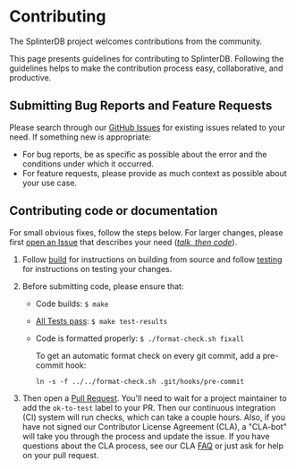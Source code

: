 # Contributing

The SplinterDB project welcomes contributions from the community.

This page presents guidelines for contributing to SplinterDB. Following the guidelines helps to make the contribution process easy, collaborative, and productive.

## Submitting Bug Reports and Feature Requests
Please search through our [GitHub Issues](https://github.com/vmware/splinterdb/issues) for existing issues related to your need.  If something new is appropriate:
- For bug reports, be as specific as possible about the error and the conditions under which it occurred.
- For feature requests, please provide as much context as possible about your use case.


## Contributing code or documentation
For small obvious fixes, follow the steps below.  For larger changes, please first [open an Issue](https://github.com/vmware/splinterdb/issues/new) that describes your need ([*talk, then code*](https://dave.cheney.net/2019/02/18/talk-then-code)).

1. Follow [build](docs/build.md) for instructions on building from source
and follow [testing](docs/testing.md) for instructions on testing your changes.

2. Before submitting code, please ensure that:
    - Code builds: `$ make`
    - [All Tests pass](./Makefile#:~:text=test%2Dresults): `$ make test-results`
    - Code is formatted properly: `$ ./format-check.sh fixall`

        To get an automatic format check on every git commit, add a pre-commit hook:
        ```
        ln -s -f ../../format-check.sh .git/hooks/pre-commit
        ```

3. Then open a [Pull Request](https://github.com/vmware/splinterdb/pulls).  You'll need to wait for a project maintainer to add the `ok-to-test` label to your PR.  Then our continuous integration (CI) system will run checks, which can take a couple hours.  Also, if you have not signed our Contributor License Agreement (CLA), a "CLA-bot" will take you through the process and update the issue.  If you have questions about the CLA process, see our CLA [FAQ](https://cla.vmware.com/faq) or just ask for help on your pull request.
